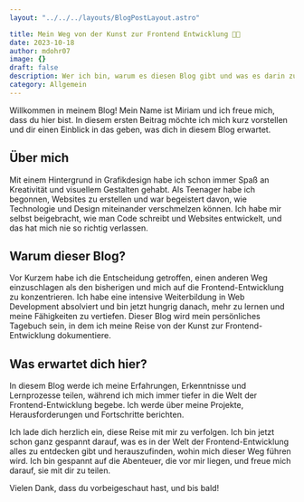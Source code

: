 ```yaml
---
layout: "../../../layouts/BlogPostLayout.astro"

title: Mein Weg von der Kunst zur Frontend Entwicklung 👩‍💻
date: 2023-10-18
author: mdohr07
image: {}
draft: false
description: Wer ich bin, warum es diesen Blog gibt und was es darin zu erwarten gibt
category: Allgemein
---
```



Willkommen in meinem Blog! Mein Name ist Miriam und ich freue mich, dass du hier bist. In diesem ersten Beitrag möchte ich mich kurz vorstellen und dir einen Einblick in das geben, was dich in diesem Blog erwartet.

## Über mich

Mit einem Hintergrund in Grafikdesign habe ich schon immer Spaß an Kreativität und visuellem Gestalten gehabt. Als Teenager habe ich begonnen, Websites zu erstellen und war begeistert davon, wie Technologie und Design miteinander verschmelzen können. Ich habe mir selbst beigebracht, wie man Code schreibt und Websites entwickelt, und das hat mich nie so richtig verlassen.

## Warum dieser Blog?

Vor Kurzem habe ich die Entscheidung getroffen, einen anderen Weg einzuschlagen als den bisherigen und mich auf die Frontend-Entwicklung zu konzentrieren. Ich habe eine intensive Weiterbildung in Web Development absolviert und bin jetzt hungrig danach, mehr zu lernen und meine Fähigkeiten zu vertiefen. Dieser Blog wird mein persönliches Tagebuch sein, in dem ich meine Reise von der Kunst zur Frontend-Entwicklung dokumentiere.

## Was erwartet dich hier?

In diesem Blog werde ich meine Erfahrungen, Erkenntnisse und Lernprozesse teilen, während ich mich immer tiefer in die Welt der Frontend-Entwicklung begebe. Ich werde über meine Projekte, Herausforderungen und Fortschritte berichten.

Ich lade dich herzlich ein, diese Reise mit mir zu verfolgen. Ich bin jetzt schon ganz gespannt darauf, was es in der  Welt der Frontend-Entwicklung alles zu entdecken gibt und herauszufinden, wohin mich dieser Weg führen wird. Ich bin gespannt auf die Abenteuer, die vor mir liegen, und freue mich darauf, sie mit dir zu teilen.

Vielen Dank, dass du vorbeigeschaut hast, und bis bald!
